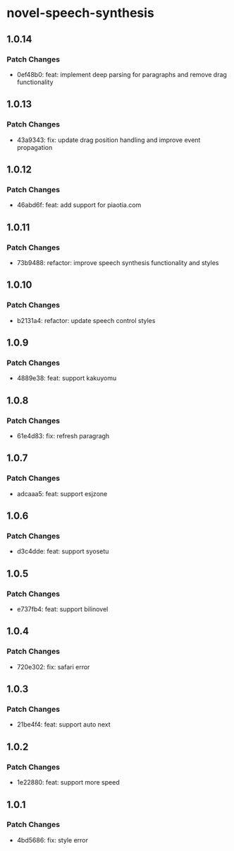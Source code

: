 # novel-speech-synthesis

## 1.0.14

### Patch Changes

- 0ef48b0: feat: implement deep parsing for paragraphs and remove drag functionality

## 1.0.13

### Patch Changes

- 43a9343: fix: update drag position handling and improve event propagation

## 1.0.12

### Patch Changes

- 46abd6f: feat: add support for piaotia.com

## 1.0.11

### Patch Changes

- 73b9488: refactor: improve speech synthesis functionality and styles

## 1.0.10

### Patch Changes

- b2131a4: refactor: update speech control styles

## 1.0.9

### Patch Changes

- 4889e38: feat: support kakuyomu

## 1.0.8

### Patch Changes

- 61e4d83: fix: refresh paragragh

## 1.0.7

### Patch Changes

- adcaaa5: feat: support esjzone

## 1.0.6

### Patch Changes

- d3c4dde: feat: support syosetu

## 1.0.5

### Patch Changes

- e737fb4: feat: support bilinovel

## 1.0.4

### Patch Changes

- 720e302: fix: safari error

## 1.0.3

### Patch Changes

- 21be4f4: feat: support auto next

## 1.0.2

### Patch Changes

- 1e22880: feat: support more speed

## 1.0.1

### Patch Changes

- 4bd5686: fix: style error
